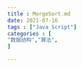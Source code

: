 ```yaml
---
title : MergeSort.md
date: 2021-07-16
tags : ["Java Script"]
categories : [                              
"数据结构","算法",
]

---
```

